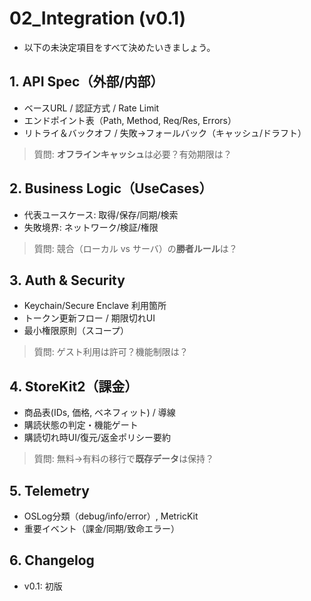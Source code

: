 # 02_Integration (v0.1)
- 以下の未決定項目をすべて決めたいきましょう。

## 1. API Spec（外部/内部）
- ベースURL / 認証方式 / Rate Limit
- エンドポイント表（Path, Method, Req/Res, Errors）
- リトライ＆バックオフ / 失敗→フォールバック（キャッシュ/ドラフト）

> 質問: **オフラインキャッシュ**は必要？有効期限は？

## 2. Business Logic（UseCases）
- 代表ユースケース: 取得/保存/同期/検索
- 失敗境界: ネットワーク/検証/権限

> 質問: 競合（ローカル vs サーバ）の**勝者ルール**は？

## 3. Auth & Security
- Keychain/Secure Enclave 利用箇所
- トークン更新フロー / 期限切れUI
- 最小権限原則（スコープ）

> 質問: ゲスト利用は許可？機能制限は？

## 4. StoreKit2（課金）
- 商品表(IDs, 価格, ベネフィット) / 導線
- 購読状態の判定・機能ゲート
- 購読切れ時UI/復元/返金ポリシー要約

> 質問: 無料→有料の移行で**既存データ**は保持？

## 5. Telemetry
- OSLog分類（debug/info/error）, MetricKit
- 重要イベント（課金/同期/致命エラー）

## 6. Changelog
- v0.1: 初版
